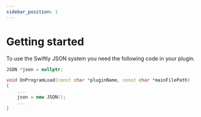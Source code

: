 ```yaml
---
sidebar_position: 1
---
```


# Getting started

To use the Swiftly JSON system you need the following code in your plugin.

```cpp
JSON *json = nullptr;

void OnProgramLoad(const char *pluginName, const char *mainFilePath)
{
    ...
    json = new JSON();
    ...
}
```
